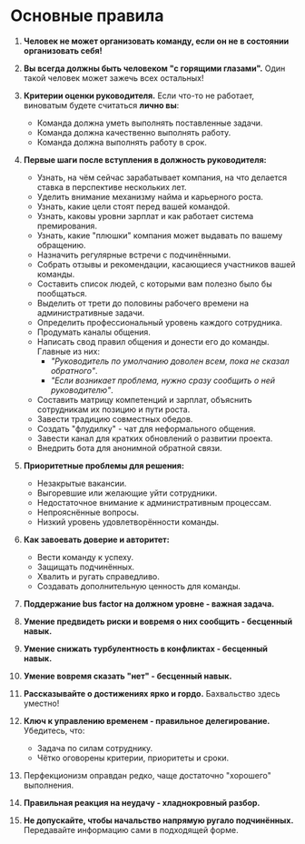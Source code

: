 # Основные правила

1. **Человек не может организовать команду, если он не в состоянии организовать себя!**
2. **Вы всегда должны быть человеком "с горящими глазами".** Один такой человек может зажечь всех остальных!
3. **Критерии оценки руководителя.** Если что-то не работает, виноватым будете считаться **лично вы**:

   - Команда должна уметь выполнять поставленные задачи.
   - Команда должна качественно выполнять работу.
   - Команда должна выполнять работу в срок.

4. **Первые шаги после вступления в должность руководителя:**

   - Узнать, на чём сейчас зарабатывает компания, на что делается ставка в перспективе нескольких лет.
   - Уделить внимание механизму найма и карьерного роста.
   - Узнать, какие цели стоят перед вашей командой.
   - Узнать, каковы уровни зарплат и как работает система премирования.
   - Узнать, какие "плюшки" компания может выдавать по вашему обращению.
   - Назначить регулярные встречи с подчинёнными.
   - Собрать отзывы и рекомендации, касающиеся участников вашей команды.
   - Составить список людей, с которыми вам полезно было бы пообщаться.
   - Выделить от трети до половины рабочего времени на административные задачи.
   - Определить профессиональный уровень каждого сотрудника.
   - Продумать каналы общения.
   - Написать свод правил общения и донести его до команды. Главные из них:
     - _"Руководитель по умолчанию доволен всем, пока не сказал обратного"_.
     - _"Если возникает проблема, нужно сразу сообщить о ней руководителю"_.
   - Составить матрицу компетенций и зарплат, объяснить сотрудникам их позицию и пути роста.
   - Завести традицию совместных обедов.
   - Создать "флудилку" - чат для неформального общения.
   - Завести канал для кратких обновлений о развитии проекта.
   - Внедрить бота для анонимной обратной связи.

5. **Приоритетные проблемы для решения:**

   - Незакрытые вакансии.
   - Выгоревшие или желающие уйти сотрудники.
   - Недостаточное внимание к административным процессам.
   - Непрояснённые вопросы.
   - Низкий уровень удовлетворённости команды.

6. **Как завоевать доверие и авторитет:**

   - Вести команду к успеху.
   - Защищать подчинённых.
   - Хвалить и ругать справедливо.
   - Создавать дополнительную ценность для команды.

7. **Поддержание bus factor на должном уровне - важная задача.**
8. **Умение предвидеть риски и вовремя о них сообщить - бесценный навык.**
9. **Умение снижать турбулентность в конфликтах - бесценный навык.**
10. **Умение вовремя сказать "нет" - бесценный навык.**
11. **Рассказывайте о достижениях ярко и гордо.** Бахвальство здесь уместно!
12. **Ключ к управлению временем - правильное делегирование.** Убедитесь, что:

    - Задача по силам сотруднику.
    - Чётко оговорены критерии, приоритеты и сроки.

13. Перфекционизм оправдан редко, чаще достаточно "хорошего" выполнения.
14. **Правильная реакция на неудачу - хладнокровный разбор.**
15. **Не допускайте, чтобы начальство напрямую ругало подчинённых.** Передавайте информацию сами в подходящей форме.
